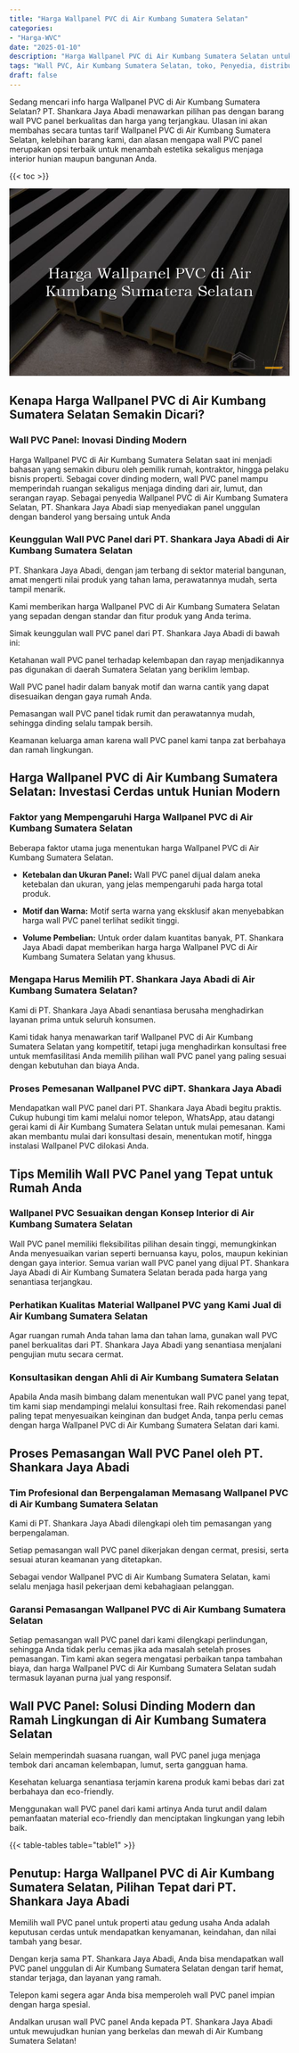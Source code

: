 ```yaml
---
title: "Harga Wallpanel PVC di Air Kumbang Sumatera Selatan"
categories: 
- "Harga-WVC"
date: "2025-01-10"
description: "Harga Wallpanel PVC di Air Kumbang Sumatera Selatan untuk tempat tinggal, perkantoran, dan gerai. Panel unggulan, beragam motif, pilihan warna menarik, dengan servis instalasi ditangani oleh tim berpengalaman dan jaminan resmi!|Servis distribusi Wallpanel PVC di Air Kumbang Sumatera Selatan untuk kebutuhan tempat tinggal, office, maupun gerai, beserta material berkualitas dan pemasangan oleh tim ahli dan kepastian resmi.|Pilihan Wallpanel PVC di Air Kumbang Sumatera Selatan yang terbukti untuk rumah, perkantoran, serta ritel, bersama produk unggulan dan instalasi dikerjakan oleh tenaga ahli berpengalaman serta garansi resmi.|Penjualan Wallpanel PVC di Air Kumbang Sumatera Selatan bagi rumah, kantor, dan toko, dengan panel unggulan dan instalasi oleh teknisi ahli, dilengkapi beserta jaminan resmi.}"
tags: "Wall PVC, Air Kumbang Sumatera Selatan, toko, Penyedia, distributor"
draft: false
---
```


Sedang mencari info harga Wallpanel PVC di Air Kumbang Sumatera Selatan? PT. Shankara Jaya Abadi menawarkan pilihan pas dengan barang wall PVC panel berkualitas dan harga yang terjangkau. Ulasan ini akan membahas secara tuntas tarif Wallpanel PVC di Air Kumbang Sumatera Selatan, kelebihan barang kami, dan alasan mengapa wall PVC panel merupakan opsi terbaik untuk menambah estetika sekaligus menjaga interior hunian maupun bangunan Anda.

{{< toc >}}

![Harga Wallpanel PVC di Air Kumbang Sumatera Selatan](/images/Harga-WVC/Harga-Wallpanel-PVC-di-Air-Kumbang-Sumatera-Selatan.png)


## Kenapa Harga Wallpanel PVC di Air Kumbang Sumatera Selatan Semakin Dicari?

### Wall PVC Panel: Inovasi Dinding Modern

Harga Wallpanel PVC di Air Kumbang Sumatera Selatan saat ini menjadi bahasan yang semakin diburu oleh pemilik rumah, kontraktor, hingga pelaku bisnis properti. Sebagai cover dinding modern, wall PVC panel mampu memperindah ruangan sekaligus menjaga dinding dari air, lumut, dan serangan rayap. Sebagai penyedia Wallpanel PVC di Air Kumbang Sumatera Selatan, PT. Shankara Jaya Abadi siap menyediakan panel unggulan dengan banderol yang bersaing untuk Anda

### Keunggulan Wall PVC Panel dari PT. Shankara Jaya Abadi di Air Kumbang Sumatera Selatan

PT. Shankara Jaya Abadi, dengan jam terbang di sektor material bangunan, amat mengerti nilai produk yang tahan lama, perawatannya mudah, serta tampil menarik.

Kami memberikan harga Wallpanel PVC di Air Kumbang Sumatera Selatan yang sepadan dengan standar dan fitur produk yang Anda terima.

Simak keunggulan wall PVC panel dari PT. Shankara Jaya Abadi di bawah ini:

Ketahanan wall PVC panel terhadap kelembapan dan rayap menjadikannya pas digunakan di daerah Sumatera Selatan yang beriklim lembap.

Wall PVC panel hadir dalam banyak motif dan warna cantik yang dapat disesuaikan dengan gaya rumah Anda.

Pemasangan wall PVC panel tidak rumit dan perawatannya mudah, sehingga dinding selalu tampak bersih.

Keamanan keluarga aman karena wall PVC panel kami tanpa zat berbahaya dan ramah lingkungan.

## Harga Wallpanel PVC di Air Kumbang Sumatera Selatan: Investasi Cerdas untuk Hunian Modern

### Faktor yang Mempengaruhi Harga Wallpanel PVC di Air Kumbang Sumatera Selatan

Beberapa faktor utama juga menentukan harga Wallpanel PVC di Air Kumbang Sumatera Selatan.

- **Ketebalan dan Ukuran Panel:** Wall PVC panel dijual dalam aneka ketebalan dan ukuran, yang jelas mempengaruhi pada harga total produk.

- **Motif dan Warna:** Motif serta warna yang eksklusif akan menyebabkan harga wall PVC panel terlihat sedikit tinggi.

- **Volume Pembelian:** Untuk order dalam kuantitas banyak, PT. Shankara Jaya Abadi dapat memberikan harga harga Wallpanel PVC di Air Kumbang Sumatera Selatan yang khusus.

### Mengapa Harus Memilih PT. Shankara Jaya Abadi di Air Kumbang Sumatera Selatan?

Kami di PT. Shankara Jaya Abadi senantiasa berusaha menghadirkan layanan prima untuk seluruh konsumen.

Kami tidak hanya menawarkan tarif Wallpanel PVC di Air Kumbang Sumatera Selatan yang kompetitif, tetapi juga menghadirkan konsultasi free untuk memfasilitasi Anda memilih pilihan wall PVC panel yang paling sesuai dengan kebutuhan dan biaya Anda.

### Proses Pemesanan Wallpanel PVC diPT. Shankara Jaya Abadi

Mendapatkan wall PVC panel dari PT. Shankara Jaya Abadi begitu praktis. Cukup hubungi tim kami melalui nomor telepon, WhatsApp, atau datangi gerai kami di Air Kumbang Sumatera Selatan untuk mulai pemesanan. Kami akan membantu mulai dari konsultasi desain, menentukan motif, hingga instalasi Wallpanel PVC dilokasi Anda.

## Tips Memilih Wall PVC Panel yang Tepat untuk Rumah Anda

### Wallpanel PVC Sesuaikan dengan Konsep Interior di Air Kumbang Sumatera Selatan

Wall PVC panel memiliki fleksibilitas pilihan desain tinggi, memungkinkan Anda menyesuaikan varian seperti bernuansa kayu, polos, maupun kekinian dengan gaya interior. Semua varian wall PVC panel yang dijual PT. Shankara Jaya Abadi di Air Kumbang Sumatera Selatan berada pada harga yang senantiasa terjangkau.

### Perhatikan Kualitas Material Wallpanel PVC yang Kami Jual di Air Kumbang Sumatera Selatan

Agar ruangan rumah Anda tahan lama dan tahan lama, gunakan wall PVC panel berkualitas dari PT. Shankara Jaya Abadi yang senantiasa menjalani pengujian mutu secara cermat.

### Konsultasikan dengan Ahli di Air Kumbang Sumatera Selatan

Apabila Anda masih bimbang dalam menentukan wall PVC panel yang tepat, tim kami siap mendampingi melalui konsultasi free. Raih rekomendasi panel paling tepat menyesuaikan keinginan dan budget Anda, tanpa perlu cemas dengan harga Wallpanel PVC di Air Kumbang Sumatera Selatan dari kami.

## Proses Pemasangan Wall PVC Panel oleh PT. Shankara Jaya Abadi

### Tim Profesional dan Berpengalaman Memasang Wallpanel PVC di Air Kumbang Sumatera Selatan

Kami di PT. Shankara Jaya Abadi dilengkapi oleh tim pemasangan yang berpengalaman.

Setiap pemasangan wall PVC panel dikerjakan dengan cermat, presisi, serta sesuai aturan keamanan yang ditetapkan.

Sebagai vendor Wallpanel PVC di Air Kumbang Sumatera Selatan, kami selalu menjaga hasil pekerjaan demi kebahagiaan pelanggan.

### Garansi Pemasangan Wallpanel PVC di Air Kumbang Sumatera Selatan

Setiap pemasangan wall PVC panel dari kami dilengkapi perlindungan, sehingga Anda tidak perlu cemas jika ada masalah setelah proses pemasangan. Tim kami akan segera mengatasi perbaikan tanpa tambahan biaya, dan harga Wallpanel PVC di Air Kumbang Sumatera Selatan sudah termasuk layanan purna jual yang responsif.

## Wall PVC Panel: Solusi Dinding Modern dan Ramah Lingkungan di Air Kumbang Sumatera Selatan

Selain memperindah suasana ruangan, wall PVC panel juga menjaga tembok dari ancaman kelembapan, lumut, serta gangguan hama.

Kesehatan keluarga senantiasa terjamin karena produk kami bebas dari zat berbahaya dan eco-friendly.

Menggunakan wall PVC panel dari kami artinya Anda turut andil dalam pemanfaatan material eco-friendly dan menciptakan lingkungan yang lebih baik.

{{< table-tables table="table1" >}}

## Penutup: Harga Wallpanel PVC di Air Kumbang Sumatera Selatan, Pilihan Tepat dari PT. Shankara Jaya Abadi

Memilih wall PVC panel untuk properti atau gedung usaha Anda adalah keputusan cerdas untuk mendapatkan kenyamanan, keindahan, dan nilai tambah yang besar.

Dengan kerja sama PT. Shankara Jaya Abadi, Anda bisa mendapatkan wall PVC panel unggulan di Air Kumbang Sumatera Selatan dengan tarif hemat, standar terjaga, dan layanan yang ramah.

Telepon kami segera agar Anda bisa memperoleh wall PVC panel impian dengan harga spesial.

Andalkan urusan wall PVC panel Anda kepada PT. Shankara Jaya Abadi untuk mewujudkan hunian yang berkelas dan mewah di Air Kumbang Sumatera Selatan!
